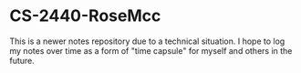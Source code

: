# CS-2440-RoseMcc

This is a newer notes repository due to a technical situation. I hope to log my notes over time as a form of "time
capsule" for myself and others in the future.
